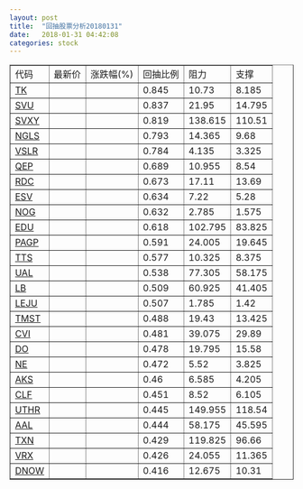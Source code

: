 ```yaml
---
layout: post
title:  "回抽股票分析20180131"
date:   2018-01-31 04:42:08
categories: stock
---
```

<script type="text/javascript">
var stockList = []
stockList.push('gb_tk');
stockList.push('gb_svu');
stockList.push('gb_svxy');
stockList.push('gb_ngls');
stockList.push('gb_vslr');
stockList.push('gb_qep');
stockList.push('gb_rdc');
stockList.push('gb_esv');
stockList.push('gb_nog');
stockList.push('gb_edu');
stockList.push('gb_pagp');
stockList.push('gb_tts');
stockList.push('gb_ual');
stockList.push('gb_lb');
stockList.push('gb_leju');
stockList.push('gb_tmst');
stockList.push('gb_cvi');
stockList.push('gb_do');
stockList.push('gb_ne');
stockList.push('gb_aks');
stockList.push('gb_clf');
stockList.push('gb_uthr');
stockList.push('gb_aal');
stockList.push('gb_txn');
stockList.push('gb_vrx');
stockList.push('gb_dnow');
</script>
<table border="1">
 <tr>
 <td>代码</td>
 <td>最新价</td>
 <td>涨跌幅(%)</td>
 <td>回抽比例</td>
 <td>阻力</td>
 <td>支撑</td>
</tr>
  <tr id="tk">
  <td><a href="http://stock.finance.sina.com.cn/usstock/quotes/TK.html" target="_blank">TK</a></td><td></td><td></td><td>0.845</td><td>10.73</td><td>8.185</td></tr>
  <tr id="svu">
  <td><a href="http://stock.finance.sina.com.cn/usstock/quotes/SVU.html" target="_blank">SVU</a></td><td></td><td></td><td>0.837</td><td>21.95</td><td>14.795</td></tr>
  <tr id="svxy">
  <td><a href="http://stock.finance.sina.com.cn/usstock/quotes/SVXY.html" target="_blank">SVXY</a></td><td></td><td></td><td>0.819</td><td>138.615</td><td>110.51</td></tr>
  <tr id="ngls">
  <td><a href="http://stock.finance.sina.com.cn/usstock/quotes/NGLS.html" target="_blank">NGLS</a></td><td></td><td></td><td>0.793</td><td>14.365</td><td>9.68</td></tr>
  <tr id="vslr">
  <td><a href="http://stock.finance.sina.com.cn/usstock/quotes/VSLR.html" target="_blank">VSLR</a></td><td></td><td></td><td>0.784</td><td>4.135</td><td>3.325</td></tr>
  <tr id="qep">
  <td><a href="http://stock.finance.sina.com.cn/usstock/quotes/QEP.html" target="_blank">QEP</a></td><td></td><td></td><td>0.689</td><td>10.955</td><td>8.54</td></tr>
  <tr id="rdc">
  <td><a href="http://stock.finance.sina.com.cn/usstock/quotes/RDC.html" target="_blank">RDC</a></td><td></td><td></td><td>0.673</td><td>17.11</td><td>13.69</td></tr>
  <tr id="esv">
  <td><a href="http://stock.finance.sina.com.cn/usstock/quotes/ESV.html" target="_blank">ESV</a></td><td></td><td></td><td>0.634</td><td>7.22</td><td>5.28</td></tr>
  <tr id="nog">
  <td><a href="http://stock.finance.sina.com.cn/usstock/quotes/NOG.html" target="_blank">NOG</a></td><td></td><td></td><td>0.632</td><td>2.785</td><td>1.575</td></tr>
  <tr id="edu">
  <td><a href="http://stock.finance.sina.com.cn/usstock/quotes/EDU.html" target="_blank">EDU</a></td><td></td><td></td><td>0.618</td><td>102.795</td><td>83.825</td></tr>
  <tr id="pagp">
  <td><a href="http://stock.finance.sina.com.cn/usstock/quotes/PAGP.html" target="_blank">PAGP</a></td><td></td><td></td><td>0.591</td><td>24.005</td><td>19.645</td></tr>
  <tr id="tts">
  <td><a href="http://stock.finance.sina.com.cn/usstock/quotes/TTS.html" target="_blank">TTS</a></td><td></td><td></td><td>0.577</td><td>10.325</td><td>8.375</td></tr>
  <tr id="ual">
  <td><a href="http://stock.finance.sina.com.cn/usstock/quotes/UAL.html" target="_blank">UAL</a></td><td></td><td></td><td>0.538</td><td>77.305</td><td>58.175</td></tr>
  <tr id="lb">
  <td><a href="http://stock.finance.sina.com.cn/usstock/quotes/LB.html" target="_blank">LB</a></td><td></td><td></td><td>0.509</td><td>60.925</td><td>41.405</td></tr>
  <tr id="leju">
  <td><a href="http://stock.finance.sina.com.cn/usstock/quotes/LEJU.html" target="_blank">LEJU</a></td><td></td><td></td><td>0.507</td><td>1.785</td><td>1.42</td></tr>
  <tr id="tmst">
  <td><a href="http://stock.finance.sina.com.cn/usstock/quotes/TMST.html" target="_blank">TMST</a></td><td></td><td></td><td>0.488</td><td>19.43</td><td>13.425</td></tr>
  <tr id="cvi">
  <td><a href="http://stock.finance.sina.com.cn/usstock/quotes/CVI.html" target="_blank">CVI</a></td><td></td><td></td><td>0.481</td><td>39.075</td><td>29.89</td></tr>
  <tr id="do">
  <td><a href="http://stock.finance.sina.com.cn/usstock/quotes/DO.html" target="_blank">DO</a></td><td></td><td></td><td>0.478</td><td>19.795</td><td>15.58</td></tr>
  <tr id="ne">
  <td><a href="http://stock.finance.sina.com.cn/usstock/quotes/NE.html" target="_blank">NE</a></td><td></td><td></td><td>0.472</td><td>5.52</td><td>3.825</td></tr>
  <tr id="aks">
  <td><a href="http://stock.finance.sina.com.cn/usstock/quotes/AKS.html" target="_blank">AKS</a></td><td></td><td></td><td>0.46</td><td>6.585</td><td>4.205</td></tr>
  <tr id="clf">
  <td><a href="http://stock.finance.sina.com.cn/usstock/quotes/CLF.html" target="_blank">CLF</a></td><td></td><td></td><td>0.451</td><td>8.52</td><td>6.105</td></tr>
  <tr id="uthr">
  <td><a href="http://stock.finance.sina.com.cn/usstock/quotes/UTHR.html" target="_blank">UTHR</a></td><td></td><td></td><td>0.445</td><td>149.955</td><td>118.54</td></tr>
  <tr id="aal">
  <td><a href="http://stock.finance.sina.com.cn/usstock/quotes/AAL.html" target="_blank">AAL</a></td><td></td><td></td><td>0.444</td><td>58.175</td><td>45.595</td></tr>
  <tr id="txn">
  <td><a href="http://stock.finance.sina.com.cn/usstock/quotes/TXN.html" target="_blank">TXN</a></td><td></td><td></td><td>0.429</td><td>119.825</td><td>96.66</td></tr>
  <tr id="vrx">
  <td><a href="http://stock.finance.sina.com.cn/usstock/quotes/VRX.html" target="_blank">VRX</a></td><td></td><td></td><td>0.426</td><td>24.055</td><td>11.365</td></tr>
  <tr id="dnow">
  <td><a href="http://stock.finance.sina.com.cn/usstock/quotes/DNOW.html" target="_blank">DNOW</a></td><td></td><td></td><td>0.416</td><td>12.675</td><td>10.31</td></tr>
</table>
